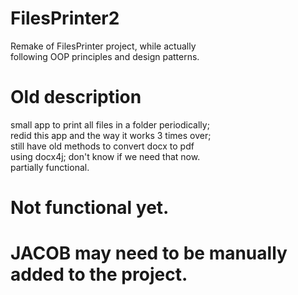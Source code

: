 # FilesPrinter2

Remake of FilesPrinter project, while actually<br>
following OOP principles and design patterns.<br>

# Old description

 small app to print all files in a folder periodically;<br>
 redid this app and the way it works 3 times over;<br>
 still have old methods to convert docx to pdf<br>
 using docx4j; don't know if we need that now.<br>
 partially functional.<br>
 
# Not functional yet.<br>

# JACOB may need to be manually added to the project.<br> 